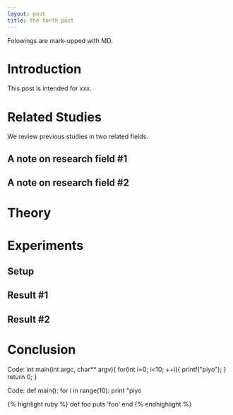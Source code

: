 ```yaml
---
layout: post
title: the forth post
---
```


Folowings are mark-upped with MD.

# Introduction
This post is intended for xxx.

# Related Studies
We review previous studies in 
two related fields.

## A note on research field #1
## A note on research field #2

# Theory

# Experiments
## Setup
## Result #1
## Result #2

# Conclusion

Code:
    int main(int argc, char** argv){
        for(int i=0; i<10; ++i){
        printf("piyo");
    }
        return 0;
    }
  
Code:
    def main():
        for i in range(10):
            print "piyo


{% highlight ruby %}
def foo
  puts 'foo'
end
{% endhighlight %}
